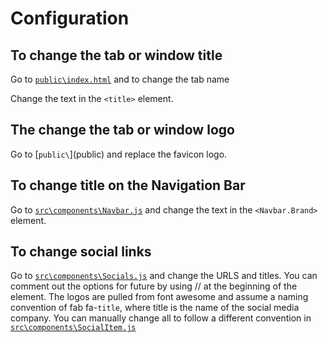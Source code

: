 # Configuration

## To change the tab or window title

Go to [`public\index.html`](public\index.html) and to change the tab name

Change the text in the `<title>` element.

## The change the tab or window logo

Go to [`public\`](public\) and replace the favicon logo.

## To change title on the Navigation Bar

Go to [`src\components\Navbar.js`](src\components\Navbar.js) and change the text in the `<Navbar.Brand>` element.

## To change social links

Go to [`src\components\Socials.js`](src\components\Socials.js) and change the URLS and titles. You can comment out the options for future by using // at the beginning of the element. The logos are pulled from font awesome and assume a naming convention of fab fa-`title`, where title is the name of the social media company. You can manually change all to follow a different convention in [`src\components\SocialItem.js`](src\components\SocialItem.js)


